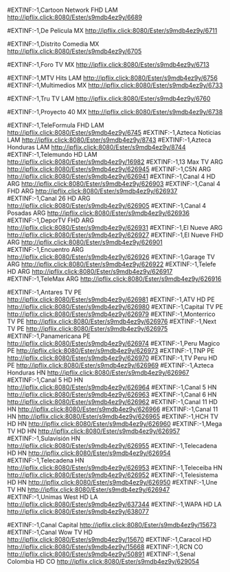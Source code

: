 
#EXTINF:-1,Cartoon Network FHD LAM
http://ipflix.click:8080/Ester/s9mdb4ez9y/6689

#EXTINF:-1,De Pelicula MX
http://ipflix.click:8080/Ester/s9mdb4ez9y/6711

#EXTINF:-1,Distrito Comedia MX
http://ipflix.click:8080/Ester/s9mdb4ez9y/6705

#EXTINF:-1,Foro TV MX
http://ipflix.click:8080/Ester/s9mdb4ez9y/6713

#EXTINF:-1,MTV Hits LAM
http://ipflix.click:8080/Ester/s9mdb4ez9y/6756
#EXTINF:-1,Multimedios MX
http://ipflix.click:8080/Ester/s9mdb4ez9y/6733

#EXTINF:-1,Tru TV LAM
http://ipflix.click:8080/Ester/s9mdb4ez9y/6760

#EXTINF:-1,Proyecto 40 MX
http://ipflix.click:8080/Ester/s9mdb4ez9y/6738

#EXTINF:-1,TeleFormula FHD LAM
http://ipflix.click:8080/Ester/s9mdb4ez9y/6745
#EXTINF:-1,Azteca Noticias LAM
http://ipflix.click:8080/Ester/s9mdb4ez9y/8743
#EXTINF:-1,Azteca Honduras LAM
http://ipflix.click:8080/Ester/s9mdb4ez9y/8744
#EXTINF:-1,Telemundo HD LAM
http://ipflix.click:8080/Ester/s9mdb4ez9y/16982
#EXTINF:-1,13 Max TV ARG
http://ipflix.click:8080/Ester/s9mdb4ez9y/626945
#EXTINF:-1,C5N ARG
http://ipflix.click:8080/Ester/s9mdb4ez9y/626941
#EXTINF:-1,Canal 4 HD ARG
http://ipflix.click:8080/Ester/s9mdb4ez9y/626903
#EXTINF:-1,Canal 4 FHD ARG
http://ipflix.click:8080/Ester/s9mdb4ez9y/626937
#EXTINF:-1,Canal 26 HD ARG
http://ipflix.click:8080/Ester/s9mdb4ez9y/626905
#EXTINF:-1,Canal 4 Posadas ARG
http://ipflix.click:8080/Ester/s9mdb4ez9y/626936
#EXTINF:-1,DeporTV FHD ARG
http://ipflix.click:8080/Ester/s9mdb4ez9y/626931
#EXTINF:-1,El Nueve ARG
http://ipflix.click:8080/Ester/s9mdb4ez9y/626927
#EXTINF:-1,El Nueve FHD ARG
http://ipflix.click:8080/Ester/s9mdb4ez9y/626901
#EXTINF:-1,Encuentro ARG
http://ipflix.click:8080/Ester/s9mdb4ez9y/626926
#EXTINF:-1,Garage TV ARG
http://ipflix.click:8080/Ester/s9mdb4ez9y/626922
#EXTINF:-1,Telefe HD ARG
http://ipflix.click:8080/Ester/s9mdb4ez9y/626917
#EXTINF:-1,TeleMax ARG
http://ipflix.click:8080/Ester/s9mdb4ez9y/626916

#EXTINF:-1,Antares TV PE
http://ipflix.click:8080/Ester/s9mdb4ez9y/626981
#EXTINF:-1,ATV HD PE
http://ipflix.click:8080/Ester/s9mdb4ez9y/626980
#EXTINF:-1,Capital TV PE
http://ipflix.click:8080/Ester/s9mdb4ez9y/626979
#EXTINF:-1,Monterrico TV PE
http://ipflix.click:8080/Ester/s9mdb4ez9y/626976
#EXTINF:-1,Next TV PE
http://ipflix.click:8080/Ester/s9mdb4ez9y/626975
#EXTINF:-1,Panamericana PE
http://ipflix.click:8080/Ester/s9mdb4ez9y/626974
#EXTINF:-1,Peru Magico PE
http://ipflix.click:8080/Ester/s9mdb4ez9y/626973
#EXTINF:-1,TNP PE
http://ipflix.click:8080/Ester/s9mdb4ez9y/626970
#EXTINF:-1,TV Peru HD PE
http://ipflix.click:8080/Ester/s9mdb4ez9y/626969
#EXTINF:-1,Azteca Honduras HN
http://ipflix.click:8080/Ester/s9mdb4ez9y/626967
#EXTINF:-1,Canal 5 HD HN
http://ipflix.click:8080/Ester/s9mdb4ez9y/626964
#EXTINF:-1,Canal 5 HN
http://ipflix.click:8080/Ester/s9mdb4ez9y/626963
#EXTINF:-1,Canal 6 HN
http://ipflix.click:8080/Ester/s9mdb4ez9y/626962
#EXTINF:-1,Canal 11 HD HN
http://ipflix.click:8080/Ester/s9mdb4ez9y/626966
#EXTINF:-1,Canal 11 HN
http://ipflix.click:8080/Ester/s9mdb4ez9y/626965
#EXTINF:-1,HCH TV HD HN
http://ipflix.click:8080/Ester/s9mdb4ez9y/626960
#EXTINF:-1,Mega TV HD HN
http://ipflix.click:8080/Ester/s9mdb4ez9y/626957
#EXTINF:-1,Sulavisión HN
http://ipflix.click:8080/Ester/s9mdb4ez9y/626955
#EXTINF:-1,Telecadena HD HN
http://ipflix.click:8080/Ester/s9mdb4ez9y/626954
#EXTINF:-1,Telecadena HN
http://ipflix.click:8080/Ester/s9mdb4ez9y/626953
#EXTINF:-1,Teleceiba HN
http://ipflix.click:8080/Ester/s9mdb4ez9y/626952
#EXTINF:-1,Telesistema HD HN
http://ipflix.click:8080/Ester/s9mdb4ez9y/626950
#EXTINF:-1,Une TV HN
http://ipflix.click:8080/Ester/s9mdb4ez9y/626947
#EXTINF:-1,Unimas West HD LA
http://ipflix.click:8080/Ester/s9mdb4ez9y/637344
#EXTINF:-1,WAPA HD LA
http://ipflix.click:8080/Ester/s9mdb4ez9y/638077

#EXTINF:-1,Canal Capital 
http://ipflix.click:8080/Ester/s9mdb4ez9y/15673
#EXTINF:-1,Canal Wow TV HD 
http://ipflix.click:8080/Ester/s9mdb4ez9y/15670
#EXTINF:-1,Caracol HD 
http://ipflix.click:8080/Ester/s9mdb4ez9y/15668
#EXTINF:-1,RCN CO
http://ipflix.click:8080/Ester/s9mdb4ez9y/50891
#EXTINF:-1,Senal Colombia HD CO
http://ipflix.click:8080/Ester/s9mdb4ez9y/629054
